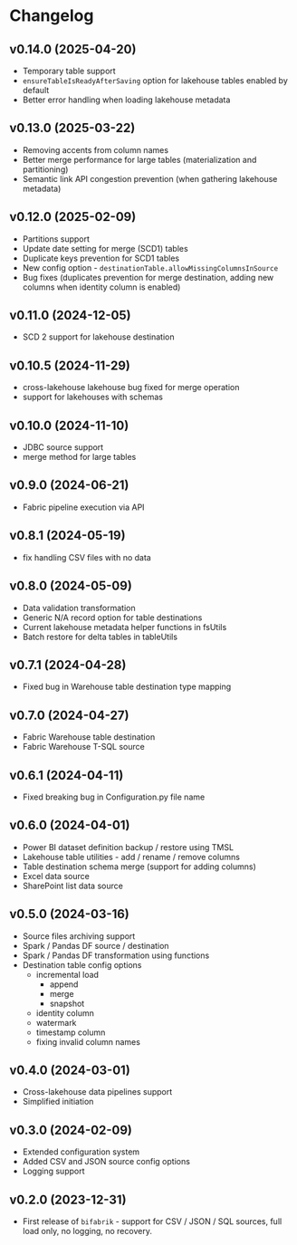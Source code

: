 # Changelog

## v0.14.0 (2025-04-20)
 - Temporary table support
 - `ensureTableIsReadyAfterSaving` option for lakehouse tables enabled by default
 - Better error handling when loading lakehouse metadata

## v0.13.0 (2025-03-22)
 - Removing accents from column names
 - Better merge performance for large tables (materialization and partitioning)
 - Semantic link API congestion prevention (when gathering lakehouse metadata)

## v0.12.0 (2025-02-09)
 - Partitions support
 - Update date setting for merge (SCD1) tables
 - Duplicate keys prevention for SCD1 tables
 - New config option - `destinationTable.allowMissingColumnsInSource`
 - Bug fixes (duplicates prevention for merge destination, adding new columns when identity column is enabled)

## v0.11.0 (2024-12-05)
 - SCD 2 support for lakehouse destination

## v0.10.5 (2024-11-29)
 - cross-lakehouse lakehouse bug fixed for merge operation
 - support for lakehouses with schemas

## v0.10.0 (2024-11-10)
 - JDBC source support
 - merge method for large tables

## v0.9.0 (2024-06-21)
 - Fabric pipeline execution via API

## v0.8.1 (2024-05-19)
 - fix handling CSV files with no data

## v0.8.0 (2024-05-09)
 - Data validation transformation
 - Generic N/A record option for table destinations
 - Current lakehouse metadata helper functions in fsUtils
 - Batch restore for delta tables in tableUtils

## v0.7.1 (2024-04-28)
 - Fixed bug in Warehouse table destination type mapping

## v0.7.0 (2024-04-27)
 - Fabric Warehouse table destination
 - Fabric Warehouse T-SQL source

## v0.6.1 (2024-04-11)
 - Fixed breaking bug in Configuration.py file name

## v0.6.0 (2024-04-01)
- Power BI dataset definition backup / restore using TMSL
- Lakehouse table utilities - add / rename / remove columns
- Table destination schema merge (support for adding columns)
- Excel data source
- SharePoint list data source

## v0.5.0 (2024-03-16)
- Source files archiving support
- Spark / Pandas DF source / destination
- Spark / Pandas DF transformation using functions
- Destination table config options
    - incremental load
        - append
        - merge
        - snapshot
    - identity column
    - watermark
    - timestamp column
    - fixing invalid column names

## v0.4.0 (2024-03-01)
- Cross-lakehouse data pipelines support
- Simplified initiation

## v0.3.0 (2024-02-09)
- Extended configuration system
- Added CSV and JSON source config options
- Logging support

## v0.2.0 (2023-12-31)
- First release of `bifabrik` - support for CSV / JSON / SQL sources, full load only, no logging, no recovery.
